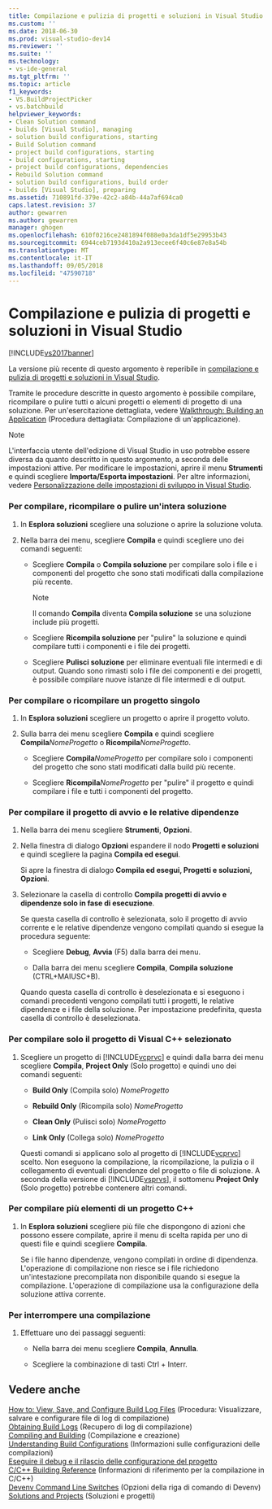 ```yaml
---
title: Compilazione e pulizia di progetti e soluzioni in Visual Studio | Microsoft Docs
ms.custom: ''
ms.date: 2018-06-30
ms.prod: visual-studio-dev14
ms.reviewer: ''
ms.suite: ''
ms.technology:
- vs-ide-general
ms.tgt_pltfrm: ''
ms.topic: article
f1_keywords:
- VS.BuildProjectPicker
- vs.batchbuild
helpviewer_keywords:
- Clean Solution command
- builds [Visual Studio], managing
- solution build configurations, starting
- Build Solution command
- project build configurations, starting
- build configurations, starting
- project build configurations, dependencies
- Rebuild Solution command
- solution build configurations, build order
- builds [Visual Studio], preparing
ms.assetid: 710891fd-379e-42c2-a84b-44a7af694ca0
caps.latest.revision: 37
author: gewarren
ms.author: gewarren
manager: ghogen
ms.openlocfilehash: 610f0216ce2481894f088e0a3da1df5e29953b43
ms.sourcegitcommit: 6944ceb7193d410a2a913ecee6f40c6e87e8a54b
ms.translationtype: MT
ms.contentlocale: it-IT
ms.lasthandoff: 09/05/2018
ms.locfileid: "47590718"
---
```

# <a name="building-and-cleaning-projects-and-solutions-in-visual-studio"></a>Compilazione e pulizia di progetti e soluzioni in Visual Studio
[!INCLUDE[vs2017banner](../includes/vs2017banner.md)]

La versione più recente di questo argomento è reperibile in [compilazione e pulizia di progetti e soluzioni in Visual Studio](https://docs.microsoft.com/visualstudio/ide/building-and-cleaning-projects-and-solutions-in-visual-studio).  
  
Tramite le procedure descritte in questo argomento è possibile compilare, ricompilare o pulire tutti o alcuni progetti o elementi di progetto di una soluzione. Per un'esercitazione dettagliata, vedere [Walkthrough: Building an Application](../ide/walkthrough-building-an-application.md) (Procedura dettagliata: Compilazione di un'applicazione).  
  
> [!NOTE]
>  L'interfaccia utente dell'edizione di Visual Studio in uso potrebbe essere diversa da quanto descritto in questo argomento, a seconda delle impostazioni attive. Per modificare le impostazioni, aprire il menu **Strumenti** e quindi scegliere **Importa/Esporta impostazioni**. Per altre informazioni, vedere [Personalizzazione delle impostazioni di sviluppo in Visual Studio](http://msdn.microsoft.com/en-us/22c4debb-4e31-47a8-8f19-16f328d7dcd3).  
  
### <a name="to-build-rebuild-or-clean-an-entire-solution"></a>Per compilare, ricompilare o pulire un'intera soluzione  
  
1.  In **Esplora soluzioni**  scegliere una soluzione o aprire la soluzione voluta.  
  
2.  Nella barra dei menu, scegliere **Compila** e quindi scegliere uno dei comandi seguenti:  
  
    -   Scegliere **Compila** o **Compila soluzione** per compilare solo i file e i componenti del progetto che sono stati modificati dalla compilazione più recente.  
  
        > [!NOTE]
        >  Il comando **Compila** diventa **Compila soluzione** se una soluzione include più progetti.  
  
    -   Scegliere **Ricompila soluzione** per "pulire" la soluzione e quindi compilare tutti i componenti e i file dei progetti.  
  
    -   Scegliere **Pulisci soluzione** per eliminare eventuali file intermedi e di output. Quando sono rimasti solo i file dei componenti e dei progetti, è possibile compilare nuove istanze di file intermedi e di output.  
  
### <a name="to-build-or-rebuild-a-single-project"></a>Per compilare o ricompilare un progetto singolo  
  
1.  In **Esplora soluzioni**  scegliere un progetto o aprire il progetto voluto.  
  
2.  Sulla barra dei menu scegliere **Compila** e quindi scegliere **Compila**_NomeProgetto_ o **Ricompila**_NomeProgetto_.  
  
    -   Scegliere **Compila**_NomeProgetto_ per compilare solo i componenti del progetto che sono stati modificati dalla build più recente.  
  
    -   Scegliere **Ricompila**_NomeProgetto_ per "pulire" il progetto e quindi compilare i file e tutti i componenti del progetto.  
  
### <a name="to-build-only-the-startup-project-and-its-dependencies"></a>Per compilare il progetto di avvio e le relative dipendenze  
  
1.  Nella barra dei menu scegliere **Strumenti**, **Opzioni**.  
  
2.  Nella finestra di dialogo **Opzioni** espandere il nodo **Progetti e soluzioni** e quindi scegliere la pagina **Compila ed esegui**.  
  
     Si apre la finestra di dialogo **Compila ed esegui, Progetti e soluzioni, Opzioni**.  
  
3.  Selezionare la casella di controllo **Compila progetti di avvio e dipendenze solo in fase di esecuzione**.  
  
     Se questa casella di controllo è selezionata, solo il progetto di avvio corrente e le relative dipendenze vengono compilati quando si esegue la procedura seguente:  
  
    -   Scegliere **Debug**, **Avvia** (F5) dalla barra dei menu.  
  
    -   Dalla barra dei menu scegliere **Compila**, **Compila soluzione** (CTRL+MAIUSC+B).  
  
     Quando questa casella di controllo è deselezionata e si eseguono i comandi precedenti vengono compilati tutti i progetti, le relative dipendenze e i file della soluzione. Per impostazione predefinita, questa casella di controllo è deselezionata.  
  
### <a name="to-build-only-the-selected-visual-c-project"></a>Per compilare solo il progetto di Visual C++ selezionato  
  
1.  Scegliere un progetto di [!INCLUDE[vcprvc](../includes/vcprvc-md.md)] e quindi dalla barra dei menu scegliere **Compila**, **Project Only** (Solo progetto) e quindi uno dei comandi seguenti:  
  
    -   **Build Only** (Compila solo) *NomeProgetto*  
  
    -   **Rebuild Only** (Ricompila solo) *NomeProgetto*  
  
    -   **Clean Only** (Pulisci solo) *NomeProgetto*  
  
    -   **Link Only** (Collega solo) *NomeProgetto*  
  
     Questi comandi si applicano solo al progetto di [!INCLUDE[vcprvc](../includes/vcprvc-md.md)] scelto. Non eseguono la compilazione, la ricompilazione, la pulizia o il collegamento di eventuali dipendenze del progetto o file di soluzione. A seconda della versione di [!INCLUDE[vsprvs](../includes/vsprvs-md.md)], il sottomenu **Project Only** (Solo progetto) potrebbe contenere altri comandi.  
  
### <a name="to-compile-multiple-c-project-items"></a>Per compilare più elementi di un progetto C++  
  
1.  In **Esplora soluzioni** scegliere più file che dispongono di azioni che possono essere compilate, aprire il menu di scelta rapida per uno di questi file e quindi scegliere **Compila**.  
  
     Se i file hanno dipendenze, vengono compilati in ordine di dipendenza. L'operazione di compilazione non riesce se i file richiedono un'intestazione precompilata non disponibile quando si esegue la compilazione. L'operazione di compilazione usa la configurazione della soluzione attiva corrente.  
  
### <a name="to-stop-a-build"></a>Per interrompere una compilazione  
  
1.  Effettuare uno dei passaggi seguenti:  
  
    -   Nella barra dei menu scegliere **Compila**, **Annulla**.  
  
    -   Scegliere la combinazione di tasti Ctrl + Interr.  
  
## <a name="see-also"></a>Vedere anche  
 [How to: View, Save, and Configure Build Log Files](../ide/how-to-view-save-and-configure-build-log-files.md)  (Procedura: Visualizzare, salvare e configurare file di log di compilazione)  
 [Obtaining Build Logs](../msbuild/obtaining-build-logs-with-msbuild.md)  (Recupero di log di compilazione)  
 [Compiling and Building](../ide/compiling-and-building-in-visual-studio.md)  (Compilazione e creazione)  
 [Understanding Build Configurations](../ide/understanding-build-configurations.md)  (Informazioni sulle configurazioni delle compilazioni)  
 [Eseguire il debug e il rilascio delle configurazione del progetto](http://msdn.microsoft.com/en-us/0440b300-0614-4511-901a-105b771b236e)   
 [C/C++ Building Reference](http://msdn.microsoft.com/library/100b4ccf-572c-4d1f-970c-fa0bc0cc0d2d)  (Informazioni di riferimento per la compilazione in C/C++)  
 [Devenv Command Line Switches](../ide/reference/devenv-command-line-switches.md)  (Opzioni della riga di comando di Devenv)  
 [Solutions and Projects](../ide/solutions-and-projects-in-visual-studio.md) (Soluzioni e progetti)



